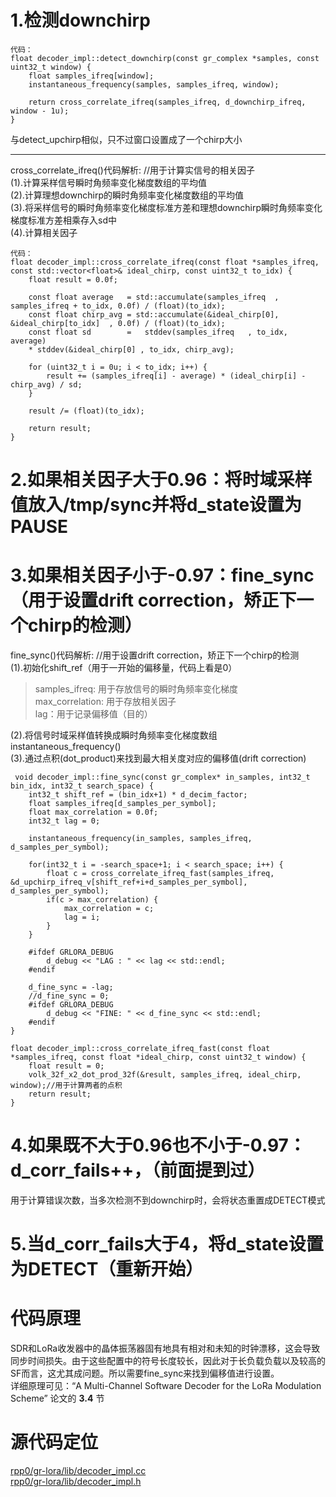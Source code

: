 # 1.检测downchirp
```
代码：
float decoder_impl::detect_downchirp(const gr_complex *samples, const uint32_t window) {
    float samples_ifreq[window];
    instantaneous_frequency(samples, samples_ifreq, window);

    return cross_correlate_ifreq(samples_ifreq, d_downchirp_ifreq, window - 1u);
}
```
与detect_upchirp相似，只不过窗口设置成了一个chirp大小
***  
cross_correlate_ifreq()代码解析:   //用于计算实信号的相关因子    
(1).计算采样信号瞬时角频率变化梯度数组的平均值  
(2).计算理想downchirp的瞬时角频率变化梯度数组的平均值  
(3).将采样信号的瞬时角频率变化梯度标准方差和理想downchirp瞬时角频率变化梯度标准方差相乘存入sd中  
(4).计算相关因子
```
代码：
float decoder_impl::cross_correlate_ifreq(const float *samples_ifreq, const std::vector<float>& ideal_chirp, const uint32_t to_idx) {
    float result = 0.0f;

    const float average   = std::accumulate(samples_ifreq  , samples_ifreq + to_idx, 0.0f) / (float)(to_idx);
    const float chirp_avg = std::accumulate(&ideal_chirp[0], &ideal_chirp[to_idx]  , 0.0f) / (float)(to_idx);
    const float sd        =   stddev(samples_ifreq   , to_idx, average)
    * stddev(&ideal_chirp[0] , to_idx, chirp_avg);

    for (uint32_t i = 0u; i < to_idx; i++) {
        result += (samples_ifreq[i] - average) * (ideal_chirp[i] - chirp_avg) / sd;
    }

    result /= (float)(to_idx);

    return result;
}
```

# 2.如果相关因子大于0.96：将时域采样值放入/tmp/sync并将d_state设置为PAUSE

# 3.如果相关因子小于-0.97：fine_sync（用于设置drift correction，矫正下一个chirp的检测）
fine_sync()代码解析:    //用于设置drift correction，矫正下一个chirp的检测  
(1).初始化shift_ref（用于一开始的偏移量，代码上看是0）  
>samples_ifreq: 用于存放信号的瞬时角频率变化梯度  
max_correlation: 用于存放相关因子  
lag：用于记录偏移值（目的）  

(2).将信号时域采样值转换成瞬时角频率变化梯度数组instantaneous_frequency()  
(3).通过点积(dot_product)来找到最大相关度对应的偏移值(drift correction)  
```
 void decoder_impl::fine_sync(const gr_complex* in_samples, int32_t bin_idx, int32_t search_space) {
    int32_t shift_ref = (bin_idx+1) * d_decim_factor;
    float samples_ifreq[d_samples_per_symbol];
    float max_correlation = 0.0f;
    int32_t lag = 0;

    instantaneous_frequency(in_samples, samples_ifreq, d_samples_per_symbol);

    for(int32_t i = -search_space+1; i < search_space; i++) {
        float c = cross_correlate_ifreq_fast(samples_ifreq, &d_upchirp_ifreq_v[shift_ref+i+d_samples_per_symbol], d_samples_per_symbol);
        if(c > max_correlation) {
            max_correlation = c;
            lag = i;
        }
    }

    #ifdef GRLORA_DEBUG
        d_debug << "LAG : " << lag << std::endl;
    #endif

    d_fine_sync = -lag;
    //d_fine_sync = 0;
    #ifdef GRLORA_DEBUG
        d_debug << "FINE: " << d_fine_sync << std::endl;
    #endif
}

float decoder_impl::cross_correlate_ifreq_fast(const float *samples_ifreq, const float *ideal_chirp, const uint32_t window) {
    float result = 0;
    volk_32f_x2_dot_prod_32f(&result, samples_ifreq, ideal_chirp, window);//用于计算两者的点积
    return result;
}
```

# 4.如果既不大于0.96也不小于-0.97：d_corr_fails++，（前面提到过）
用于计算错误次数，当多次检测不到downchirp时，会将状态重置成DETECT模式
# 5.当d_corr_fails大于4，将d_state设置为DETECT（重新开始）

# 代码原理
SDR和LoRa收发器中的晶体振荡器固有地具有相对和未知的时钟漂移，这会导致同步时间损失。由于这些配置中的符号长度较长，因此对于长负载负载以及较高的SF而言，这尤其成问题。所以需要fine_sync来找到偏移值进行设置。  
详细原理可见：“A Multi-Channel Software Decoder for the LoRa Modulation Scheme” 论文的 __3.4__ 节


# 源代码定位
[rpp0/gr-lora/lib/decoder_impl.cc](https://github.com/rpp0/gr-lora/blob/master/lib/decoder_impl.cc)  
[rpp0/gr-lora/lib/decoder_impl.h](https://github.com/rpp0/gr-lora/blob/master/lib/decoder_impl.h)  